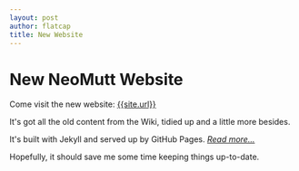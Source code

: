 ```yaml
---
layout: post
author: flatcap
title: New Website
---
```


# New NeoMutt Website

Come visit the new website: [{{site.url}}]({{site.url}})

It's got all the old content from the Wiki, tidied up and a little more
besides.

It's built with Jekyll and served up by GitHub Pages.
[*Read more...*]({{site.url}}/site.html)

Hopefully, it should save me some time keeping things up-to-date.

